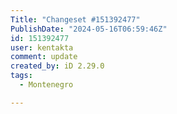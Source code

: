 ```yaml
---
Title: "Changeset #151392477"
PublishDate: "2024-05-16T06:59:46Z"
id: 151392477
user: kentakta
comment: update
created_by: iD 2.29.0
tags:
  - Montenegro

---
```

